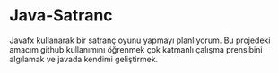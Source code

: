 # Java-Satranc
Javafx kullanarak bir satranç oyunu yapmayı planlıyorum. Bu projedeki amacım github kullanımını öğrenmek çok katmanlı çalışma prensibini algılamak ve javada kendimi geliştirmek. 
